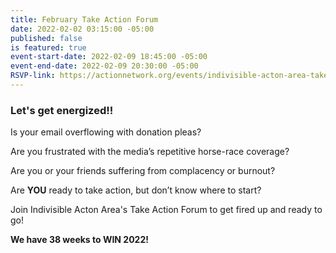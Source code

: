 ```yaml
---
title: February Take Action Forum
date: 2022-02-02 03:15:00 -05:00
published: false
is featured: true
event-start-date: 2022-02-09 18:45:00 -05:00
event-end-date: 2022-02-09 20:30:00 -05:00
RSVP-link: https://actionnetwork.org/events/indivisible-acton-area-take-action-forum-turn-your-anger-into-action
---
```


### Let's get energized!!

Is your email overflowing with donation pleas?

Are you frustrated with the media’s repetitive horse-race coverage?

Are you or your friends suffering from complacency or burnout?

Are **YOU** ready to take action, but don’t know where to start?

Join Indivisible Acton Area's Take Action Forum to get fired up and ready to go!

**We have 38 weeks to WIN 2022!**